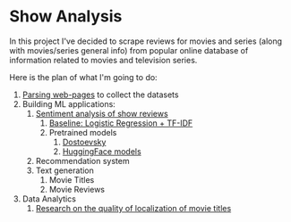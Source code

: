 # Show Analysis

In this project I've decided to scrape reviews for movies and series (along with movies/series general info) from popular online database of information related to movies and television series.  

Here is the plan of what I'm going to do:

1. [Parsing web-pages](https://github.com/Extremesarova/shows_analysis/blob/main/shows_analysis/parsing_pages/) to collect the datasets
2. Building ML applications:
   1. [Sentiment analysis of show reviews](https://github.com/Extremesarova/shows_analysis/tree/main/shows_analysis/notebooks/analysis/3_sentiment_analysis)
      1. [Baseline: Logistic Regression + TF-IDF](https://nbviewer.org/github/Extremesarova/shows_analysis/blob/main/shows_analysis/notebooks/analysis/3_sentiment_analysis/sentiment_analysis_baseline.ipynb)
      2. Pretrained models
         1. [Dostoevsky](https://nbviewer.org/github/Extremesarova/shows_analysis/blob/main/shows_analysis/notebooks/analysis/3_sentiment_analysis/02_pretrained_dostoevsky.ipynb)
         2. [HuggingFace models](https://nbviewer.org/github/Extremesarova/shows_analysis/blob/main/shows_analysis/notebooks/analysis/3_sentiment_analysis/02_b_pretrained_huggingface.ipynb)
   2. Recommendation system
   3. Text generation
      1. Movie Titles
      2. Movie Reviews
3. Data Analytics
   1. [Research on the quality of localization of movie titles](https://github.com/Extremesarova/shows_analysis/tree/main/shows_analysis/notebooks/analysis/1_title_localization_analysis)  

